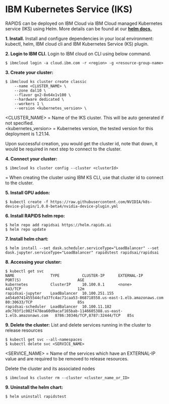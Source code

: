 # IBM Kubernetes Service (IKS)

RAPIDS can be deployed on IBM Cloud via IBM Cloud managed Kubernetes service (IKS) using Helm. More details can be found at our **[helm docs.](https://helm.rapids.ai/docs/csp.html)**

**1. Install.** Install and configure dependencies in your local environment: kubectl, helm, IBM cloud cli and IBM Kubernetes Service (KS) plugin.

**2. Login to IBM CLI.** Login to IBM cloud on CLI using below command.

```shell
$ ibmcloud login -a cloud.ibm.com -r <region> -g <resource-group-name>
```

**3. Create your cluster:**

```shell
$ ibmcloud ks cluster create classic 
    --name <CLUSTER_NAME> \
    --zone dal10 \
    --flavor gx2-8x64x1v100 \
    --hardware dedicated \ 
    --workers 1 \
    --version <kubernetes_version> \
```

<CLUSTER_NAME> = Name of the IKS cluster. This will be auto generated if not specified. <br>
<kubernetes_version> = Kubernetes version, the tested version for this deployment is 1.21.14. <br>

Upon successful creation, you would get the cluster id, note that down, it would be required in next step to connect to the cluster.

**4. Connect your cluster:**

```shell
$ ibmcloud ks cluster config --cluster <clusterId>
```
<clusterid> = When creating the cluster using IBM KS CLI, use that cluster id to connect to the cluster.

**5. Install GPU addon:**

```shell
$ kubectl create -f https://raw.githubusercontent.com/NVIDIA/k8s-device-plugin/1.0.0-beta4/nvidia-device-plugin.yml
```

**6. Install RAPIDS helm repo:**

```shell
$ helm repo add rapidsai https://helm.rapids.ai
$ helm repo update
```

**7. Install helm chart:**

```shell
$ helm install --set dask.scheduler.serviceType="LoadBalancer" --set dask.jupyter.serviceType="LoadBalancer" rapidstest rapidsai/rapidsai
```

**8. Accessing your cluster:**

```shell
$ kubectl get svc
NAME                TYPE          CLUSTER-IP      EXTERNAL-IP                                                               PORT(S)                         AGE
kubernetes          ClusterIP     10.100.0.1      <none>                                                                    443/TCP                         12m
rapidsai-jupyter    LoadBalancer  10.100.251.155  a454a9741455544cfa37fc4ac71caa53-868718558.us-east-1.elb.amazonaws.com    80:30633/TCP                    85s
rapidsai-scheduler  LoadBalancer  10.100.11.182   a9c703f1c002f478ea60d9acaf165bab-1146605388.us-east-1.elb.amazonaws.com   8786:30346/TCP,8787:32444/TCP   85s
```

**9. Delete the cluster:** List and delete services running in the cluster to release resources

```shell
$ kubectl get svc --all-namespaces
$ kubectl delete svc <SERVICE_NAME>
```

<SERVICE_NAME> = Name of the services which have an EXTERNAL-IP value and are required to be removed to release resources.

Delete the cluster and its associated nodes

```shell
$ ibmcloud ks cluster rm --cluster <cluster_name_or_ID>
```

**9. Uninstall the helm chart:**

```shell
$ helm uninstall rapidstest
```
